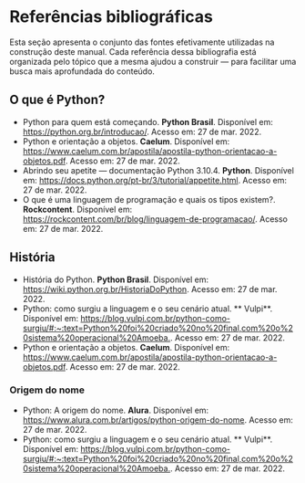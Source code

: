 # Referências bibliográficas

Esta seção apresenta o conjunto das fontes efetivamente utilizadas na construção deste manual. Cada referência dessa bibliografia está organizada pelo tópico que a mesma ajudou a construir — para facilitar uma busca mais aprofundada do conteúdo.

## O que é Python?

- Python para quem está começando. **Python Brasil**. Disponível em: <https://python.org.br/introducao/>. Acesso em: 27 de mar. 2022.
- Python e orientação a objetos. **Caelum**. Disponível em: <https://www.caelum.com.br/apostila/apostila-python-orientacao-a-objetos.pdf>. Acesso em: 27 de mar. 2022.
- Abrindo seu apetite — documentação Python 3.10.4. **Python**. Disponível em: <https://docs.python.org/pt-br/3/tutorial/appetite.html>. Acesso em: 27 de mar. 2022.
- O que é uma linguagem de programação e quais os tipos existem?. **Rockcontent**. Disponível em: <https://rockcontent.com/br/blog/linguagem-de-programacao/>. Acesso em: 27 de mar. 2022.

## História 

- História do Python. **Python Brasil**. Disponível em: <https://wiki.python.org.br/HistoriaDoPython>. Acesso em: 27 de mar. 2022.
- Python: como surgiu a linguagem e o seu cenário atual. ** Vulpi**. Disponível em: <https://blog.vulpi.com.br/python-como-surgiu/#:~:text=Python%20foi%20criado%20no%20final,com%20o%20sistema%20operacional%20Amoeba.>. Acesso em: 27 de mar. 2022.
- Python e orientação a objetos. **Caelum**. Disponível em: <https://www.caelum.com.br/apostila/apostila-python-orientacao-a-objetos.pdf>. Acesso em: 27 de mar. 2022.

### Origem do nome

- Python: A origem do nome. **Alura**. Disponível em: <https://www.alura.com.br/artigos/python-origem-do-nome>. Acesso em: 27 de mar. 2022.
- Python: como surgiu a linguagem e o seu cenário atual. ** Vulpi**. Disponível em: <https://blog.vulpi.com.br/python-como-surgiu/#:~:text=Python%20foi%20criado%20no%20final,com%20o%20sistema%20operacional%20Amoeba.>. Acesso em: 27 de mar. 2022.

